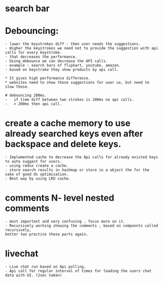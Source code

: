 # search bar 

# Debouncing:
    - lower the keystrokes diff - then user needs the suggestions.
    - Higher the keystrokes we need not to provide the suggestion with api calls for every keystroke.
    - that decreases the performance. 
    - Using debounce we can decrease the API calls.
    - example : search bars of flipkart, youtube, amazon. 
    - based on keystroke they show products by api call.

    * It gives high performance difference. 
    * websites need to show those suggestions for user ux, but need to slow those.

    # debouncing 200ms.
    -   if time diff between two strokes is 200ms no api calls.
    -   > 200ms then api call. 

# create a cache memory to use already searched keys even after backspace and delete keys.
    - Implemented cache to decrease the Api calls for already existed keys to auto suggest for users.
    - using redux create a cache.
    - store search results in hashmap or store in a object the for the sake of good ds optimisation.
    - Best way by using LRU cache.
   


# comments N- level nested comments
    - most important and very confusing , focus more on it. 
    - Recursively working showing the comments , based on componnts called recursively, 
    better two practice these parts again.

# livechat 
    - Live chat run based on Api polling.
    - Api call for regular interval of times for loading the users chat data with UI. (2sec taken)

